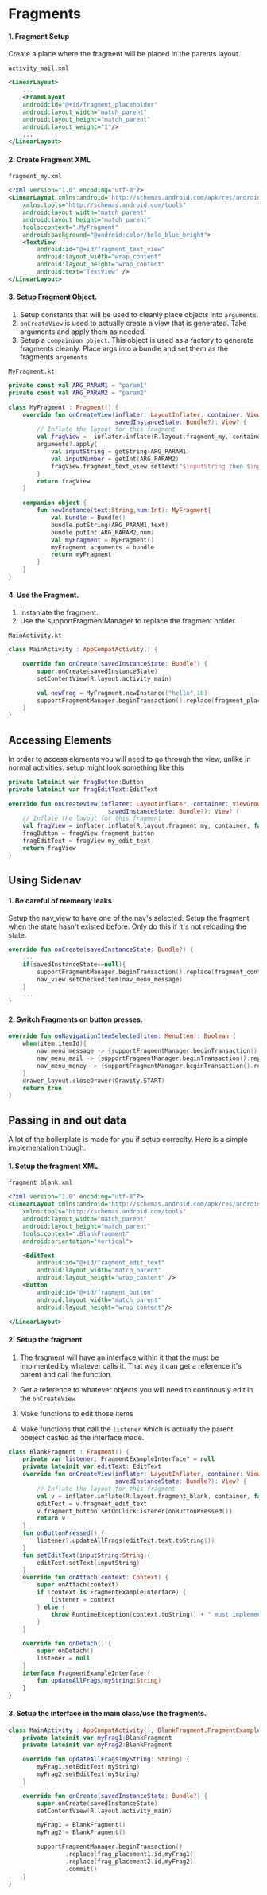# Fragments


#### 1. Fragment Setup

Create a place where the fragment will be placed in the parents layout.

`activity_mail.xml`

```xml
<LinearLayout>
    ...
    <FrameLayout
    android:id="@+id/fragment_placeholder"
    android:layout_width="match_parent"
    android:layout_height="match_parent"
    android:layout_weight="1"/>
    ...
</LinearLayout>
```

#### 2. Create Fragment XML

`fragment_my.xml`

```xml
<?xml version="1.0" encoding="utf-8"?>
<LinearLayout xmlns:android="http://schemas.android.com/apk/res/android"
    xmlns:tools="http://schemas.android.com/tools"
    android:layout_width="match_parent"
    android:layout_height="match_parent"
    tools:context=".MyFragment"
    android:background="@android:color/holo_blue_bright">
    <TextView
        android:id="@+id/fragment_text_view"
        android:layout_width="wrap_content"
        android:layout_height="wrap_content"
        android:text="TextView" />
</LinearLayout>
```

#### 3. Setup Fragment Object.

1. Setup constants that will be used to cleanly place objects into `arguments`.
2. `onCreateView` is used to actually create a view that is generated. Take arguments and apply them as needed.
3. Setup a `compainion object`. This object is used as a factory to generate fragments cleanly. Place args into a bundle and set them as the fragments `arguments`

`MyFragment.kt`

```kotlin
private const val ARG_PARAM1 = "param1"
private const val ARG_PARAM2 = "param2"

class MyFragment : Fragment() {
    override fun onCreateView(inflater: LayoutInflater, container: ViewGroup?,
                              savedInstanceState: Bundle?): View? {
        // Inflate the layout for this fragment
        val fragView =  inflater.inflate(R.layout.fragment_my, container, false)
        arguments?.apply{
            val inputString = getString(ARG_PARAM1)
            val inputNumber = getInt(ARG_PARAM2)
            fragView.fragment_text_view.setText("$inputString then $inputNumber")
        }
        return fragView
    }

    companion object {
        fun newInstance(text:String,num:Int): MyFragment{
            val bundle = Bundle()
            bundle.putString(ARG_PARAM1,text)
            bundle.putInt(ARG_PARAM2,num)
            val myFragment = MyFragment()
            myFragment.arguments = bundle
            return myFragment
        }
    }
}
```


#### 4. Use the Fragment.

1. Instaniate the fragment.
2. Use the supportFragmentManager to replace the fragment holder.

`MainActivity.kt`

```kotlin
class MainActivity : AppCompatActivity() {

    override fun onCreate(savedInstanceState: Bundle?) {
        super.onCreate(savedInstanceState)
        setContentView(R.layout.activity_main)

        val newFrag = MyFragment.newInstance("hello",10)
        supportFragmentManager.beginTransaction().replace(fragment_placeholder.id,newFrag).commit()
    }
}
```


## Accessing Elements

In order to access elements you will need to go through the view, unlike in normal activities.
setup might look something like this
```kotlin
private lateinit var fragButton:Button
private lateinit var fragEditText:EditText

override fun onCreateView(inflater: LayoutInflater, container: ViewGroup?,
                            savedInstanceState: Bundle?): View? {
    // Inflate the layout for this fragment
    val fragView = inflater.inflate(R.layout.fragment_my, container, false)
    fragButton = fragView.fragment_button
    fragEditText = fragView.my_edit_text
    return fragView
}
```

## Using Sidenav

#### 1. Be careful of memeory leaks

Setup the nav_view to have one of the nav's selected. Setup the fragment when the state hasn't existed before. Only do this if it's not reloading the state.

```kotlin
override fun onCreate(savedInstanceState: Bundle?) {
    ...
    if(savedInstanceState==null){
        supportFragmentManager.beginTransaction().replace(fragment_container.id, FragmentChat()).commit()
        nav_view.setCheckedItem(nav_menu_message)
    }
    ...
}
```

#### 2. Switch Fragments on button presses.

```kotlin
override fun onNavigationItemSelected(item: MenuItem): Boolean {
    when(item.itemId){
        nav_menu_message -> {supportFragmentManager.beginTransaction().replace(fragment_container.id, FragmentChat()).commit()}
        nav_menu_mail -> {supportFragmentManager.beginTransaction().replace(fragment_container.id, FragmentMail()).commit()}
        nav_menu_money -> {supportFragmentManager.beginTransaction().replace(fragment_container.id, FragmentMoney()).commit()}
    }
    drawer_layout.closeDrawer(Gravity.START)
    return true
}
```

## Passing in and out data

A lot of the boilerplate is made for you if setup correclty. Here is a simple implementation though.


#### 1. Setup the fragment XML


`fragment_blank.xml`

```xml
<?xml version="1.0" encoding="utf-8"?>
<LinearLayout xmlns:android="http://schemas.android.com/apk/res/android"
    xmlns:tools="http://schemas.android.com/tools"
    android:layout_width="match_parent"
    android:layout_height="match_parent"
    tools:context=".BlankFragment"
    android:orientation="vertical">

    <EditText
        android:id="@+id/fragment_edit_text"
        android:layout_width="match_parent"
        android:layout_height="wrap_content" />
    <Button
        android:id="@+id/fragment_button"
        android:layout_width="match_parent"
        android:layout_height="wrap_content"/>

</LinearLayout>
```
#### 2. Setup the fragment

1. The fragment will have an interface within it that the must be implmented by whatever calls it. That way it can get a reference it's parent and call the function.

2. Get a reference to whatever objects you will need to continously edit in the `onCreateView`

3. Make functions to edit those items

4. Make functions that call the `listener` which is actually the parent obeject casted as the interface made.

```kotlin
class BlankFragment : Fragment() {
    private var listener: FragmentExampleInterface? = null
    private lateinit var editText: EditText
    override fun onCreateView(inflater: LayoutInflater, container: ViewGroup?,
                              savedInstanceState: Bundle?): View? {
        // Inflate the layout for this fragment
        val v = inflater.inflate(R.layout.fragment_blank, container, false)
        editText = v.fragment_edit_text
        v.fragment_button.setOnClickListener{onButtonPressed()}
        return v
    }
    fun onButtonPressed() {
        listener?.updateAllFrags(editText.text.toString())
    }
    fun setEditText(inputString:String){
        editText.setText(inputString)
    }
    override fun onAttach(context: Context) {
        super.onAttach(context)
        if (context is FragmentExampleInterface) {
            listener = context
        } else {
            throw RuntimeException(context.toString() + " must implement OnFragmentInteractionListener")
        }
    }

    override fun onDetach() {
        super.onDetach()
        listener = null
    }
    interface FragmentExampleInterface {
        fun updateAllFrags(myString:String)
    }
}
```


#### 3. Setup the interface in the main class/use the fragments.


```kotlin
class MainActivity : AppCompatActivity(), BlankFragment.FragmentExampleInterface{
    private lateinit var myFrag1:BlankFragment
    private lateinit var myFrag2:BlankFragment

    override fun updateAllFrags(myString: String) {
        myFrag1.setEditText(myString)
        myFrag2.setEditText(myString)
    }

    override fun onCreate(savedInstanceState: Bundle?) {
        super.onCreate(savedInstanceState)
        setContentView(R.layout.activity_main)

        myFrag1 = BlankFragment()
        myFrag2 = BlankFragment()

        supportFragmentManager.beginTransaction()
                .replace(frag_placement1.id,myFrag1)
                .replace(frag_placement2.id,myFrag2)
                .commit()
    }
}